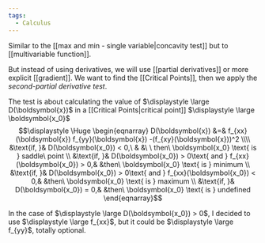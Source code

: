 ```yaml
---
tags:
  - Calculus
---
```

Similar to the [[max and min - single variable|concavity test]] but to [[multivariable function]].

But instead of using derivatives, we will use [[partial derivatives]] or more explicit [[gradient]]. We want to find the [[Critical Points]], then we apply the *second-partial derivative test*.

The test is about calculating the value of $\displaystyle \large D(\boldsymbol{x})$ in a [[Critical Points|critical point]] $\displaystyle \large \boldsymbol{x_0}$
$$\displaystyle \Huge \begin{eqnarray} 
D(\boldsymbol{x}) &=& 
f_{xx}(\boldsymbol{x})
f_{yy}(\boldsymbol{x})
-(f_{xy}(\boldsymbol{x}))^2
\\\\
&\text{if, }& D(\boldsymbol{x_0}) < 0,\ & &\ \ then\ \boldsymbol{x_0} \text{ is } saddle\ point 
\\
&\text{if, }& D(\boldsymbol{x_0}) > 0\text{ and } f_{xx}(\boldsymbol{x_0}) > 0,& &then\ \boldsymbol{x_0} \text{ is } minimum
\\
&\text{if, }& D(\boldsymbol{x_0}) > 0\text{ and } f_{xx}(\boldsymbol{x_0}) < 0,& &then\ \boldsymbol{x_0} \text{ is } maximum
\\
&\text{if, }& D(\boldsymbol{x_0}) = 0,& &then\ \boldsymbol{x_0} \text{ is } undefined
\end{eqnarray}$$

 In the case of $\displaystyle \large D(\boldsymbol{x_0}) > 0$, I decided to use $\displaystyle \large f_{xx}$, but it could be $\displaystyle \large f_{yy}$, totally optional.

 

